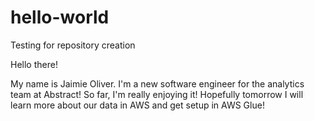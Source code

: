# hello-world
Testing for repository creation

Hello there!

My name is Jaimie Oliver. I'm a new software engineer for the analytics team at Abstract! So far, I'm really enjoying it! 
Hopefully tomorrow I will learn more about our data in AWS and get setup in AWS Glue!
